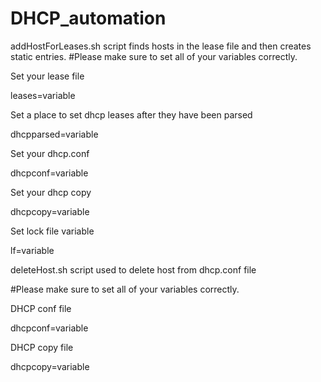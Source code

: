 # DHCP_automation
addHostForLeases.sh script finds hosts in the lease file and then creates static entries. 
#Please make sure to set all of your variables correctly.

Set your lease file

leases=variable

Set a place to set dhcp leases after they have been parsed 

dhcpparsed=variable

Set your dhcp.conf

dhcpconf=variable

Set your dhcp copy

dhcpcopy=variable

Set lock file variable

lf=variable


deleteHost.sh script used to delete host from dhcp.conf file

#Please make sure to set all of your variables correctly.

DHCP conf file

dhcpconf=variable

DHCP copy file

dhcpcopy=variable

